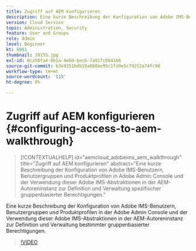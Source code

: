 ```yaml
---
title: Zugriff auf AEM konfigurieren
description: Eine kurze Beschreibung der Konfiguration von Adobe IMS-Benutzern, Benutzergruppen und Produktprofilen in der Adobe Admin Console und der Verwendung dieser Adobe IMS-Abstraktionen in der AEM-Autoreninstanz zur Definition und Verwaltung bestimmter gruppenbasierter Berechtigungen.
version: Cloud Service
topic: Administration, Security
feature: User and Groups
role: Admin
level: Beginner
kt: 6061
thumbnail: 39155.jpg
exl-id: 0ca50fa4-0b2a-4e6d-becb-7a91fc6b4166
source-git-commit: b3e9251bdb18a008be95c1fa9e5c79252a74fc98
workflow-type: tm+mt
source-wordcount: '115'
ht-degree: 0%

---
```


# Zugriff auf AEM konfigurieren {#configuring-access-to-aem-walkthrough}

>[!CONTEXTUALHELP]
>id="aemcloud_adobeims_aem_walkthrough"
>title="Zugriff auf AEM konfigurieren"
>abstract="Eine kurze Beschreibung der Konfiguration von Adobe IMS-Benutzern, Benutzergruppen und Produktprofilen in Adobe Admin Console und der Verwendung dieser Adobe IMS-Abstraktionen in der AEM-Autoreninstanz zur Definition und Verwaltung spezifischer gruppenbasierter Berechtigungen."

Eine kurze Beschreibung der Konfiguration von Adobe IMS-Benutzern, Benutzergruppen und Produktprofilen in der Adobe Admin Console und der Verwendung dieser Adobe IMS-Abstraktionen in der AEM-Autoreninstanz zur Definition und Verwaltung bestimmter gruppenbasierter Berechtigungen.

>[!VIDEO](https://video.tv.adobe.com/v/39155?quality=12&learn=on)
